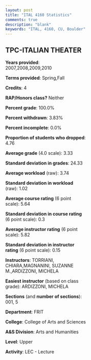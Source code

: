 ```yaml
---
layout: post
title: "ITAL 4160 Statistics"
comments: true
description: "blank"
keywords: "ITAL, 4160, CU, Boulder"
--- 
```

<head>
<script src="https://ajax.googleapis.com/ajax/libs/jquery/2.1.3/jquery.min.js"></script>
<script src="https://dl.dropboxusercontent.com/s/pc42nxpaw1ea4o9/highcharts.js?dl=0"></script>
<!-- <script src="../assets/js/highcharts.js"></script> -->
<style type="text/css">@font-face {
	font-family: "Bebas Neue";
	src: url(https://www.filehosting.org/file/details/544349/BebasNeue%20Regular.otf) format("opentype");
	}
	h1.Bebas { 
		font-family: "Bebas Neue", Verdana, Tahoma;
	}
</style>
</head>
<body>
	<div id="container" style="float: right; width: 45%; height: 88%; margin-left: 2.5%; margin-right: 2.5%;"></div>
	<script language="JavaScript">
		$(document).ready(function() {
		var chart = {type: 'column'};
		var title = {text: 'Grade Distribution'};
		var xAxis = {categories: ['A','B','C','D','F'],crosshair: true};
		var yAxis = {min: 0,title: {text: 'Percentage'}};
		var tooltip = {headerFormat: '<center><b><span style="font-size:20px">{point.key}</span></b></center>',
		               pointFormat: '<td style="padding:0"><b>{point.y:.1f}%</b></td>',
		               footerFormat: '</table>',shared: true,useHTML: true};
		var plotOptions = {column: {pointPadding: 0.0,borderWidth: 0}};  
		var credits = {enabled: false};var series= [{name: 'Percent',data: [46.67,46.67,5.0,0.0,1.67,]}];
		var json = {};
		json.chart = chart;
		json.title = title;
		json.tooltip = tooltip;
		json.xAxis = xAxis;
		json.yAxis = yAxis;  
		json.series = series;
		json.plotOptions = plotOptions;  
		json.credits = credits;
		$('#container').highcharts(json);
	});
	</script>
</body>
			   
## TPC-ITALIAN THEATER

**Years provided**: 2007,2008,2009,2010

**Terms provided**: Spring,Fall

**Credits**: 4

**RAP/Honors class?** Neither

**Percent grade**: 100.0%

**Percent withdrawn**: 3.83%

**Percent incomplete**: 0.0%

**Proportion of students who dropped**: 4.76

**Average grade** (4.0 scale): 3.33

**Standard deviation in grades**: 24.33

**Average workload** (raw): 3.74

**Standard deviation in workload** (raw): 1.02

**Average course rating** (6 point scale): 5.64

**Standard deviation in course rating** (6 point scale): 0.3

**Average instructor rating** (6 point scale): 5.82

**Standard deviation in instructor rating** (6 point scale): 0.15

**Instructors**: TORRIANI, CHIARA,MAGNANINI, SUZANNE M.,ARDIZZONI, MICHELA

**Easiest instructor** (based on class grade): ARDIZZONI, MICHELA

**Sections** (and **number of sections**): 001, 5

**Department**: FRIT

**College**: College of Arts and Sciences

**A&S Division**: Arts and Humanities

**Level**: Upper

**Activity**: LEC - Lecture